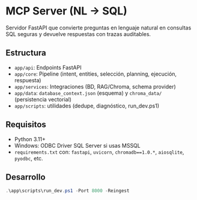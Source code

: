 # MCP Server (NL → SQL)

Servidor FastAPI que convierte preguntas en lenguaje natural en consultas SQL seguras y devuelve respuestas con trazas auditables.

## Estructura
- `app/api`: Endpoints FastAPI
- `app/core`: Pipeline (intent, entities, selección, planning, ejecución, respuesta)
- `app/services`: Integraciones (BD, RAG/Chroma, schema provider)
- `app/data`: `database_context.json` (esquema) y `chroma_data/` (persistencia vectorial)
- `app/scripts`: utilidades (dedupe, diagnóstico, run_dev.ps1)

## Requisitos
- Python 3.11+
- Windows: ODBC Driver SQL Server si usas MSSQL
- `requirements.txt` con: `fastapi`, `uvicorn`, `chromadb==1.0.*`, `aiosqlite`, `pyodbc`, etc.

## Desarrollo
```powershell
.\app\scripts\run_dev.ps1 -Port 8000 -Reingest
